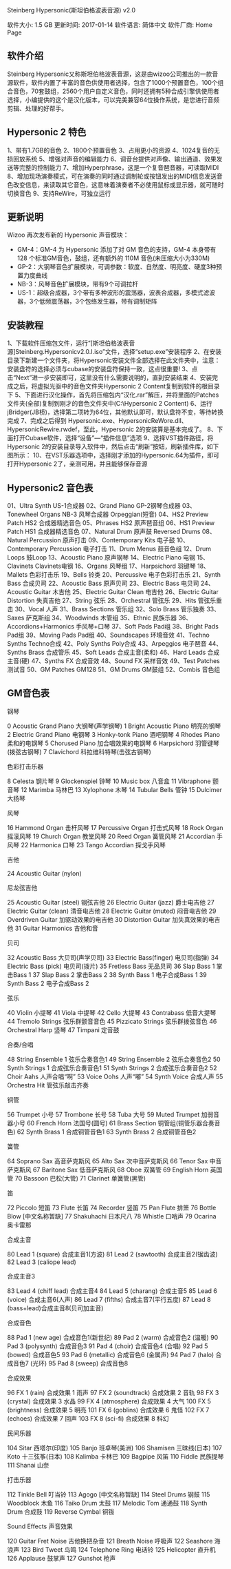Steinberg Hypersonic(斯坦伯格波表音源) v2.0

软件大小: 1.5 GB
更新时间: 2017-01-14
软件语言: 简体中文
软件厂商: Home Page

## 软件介绍

Steinberg Hypersonic又称斯坦伯格波表音源，这是由wizoo公司推出的一款音源软件，软件内置了丰富的音色供使用者选择，包含了1000个预置音色，100个组合音色，70套鼓组，2560个用户自定义音色，同时还拥有5种合成引擎供使用者选择，小编提供的这个是汉化版本，可以完美兼容64位操作系统，是您进行音频剪辑、处理的好帮手。

## Hypersonic 2 特色
1、带有1.7GB的音色
2、1800个预置音色
3、占用更小的资源
4、1024复音的无损回放系统
5、增强对声音的编辑能力
6、调音台提供对声像、输出通道、效果发送等完整的控制能力
7、增加Hyperphrase，这是一个复音琶音器，可读取MIDI
8、增加现场演奏模式，可在演奏的同时通过调制轮或按钮发出的MIDI信息发送音色改变信息，来读取其它音色，这意味着演奏者不必使用鼠标或显示器，就可随时切换音色
9、支持ReWire，可独立运行

## 更新说明
Wizoo 再次发布新的 Hypersonic 声音模块：

- GM-4：GM-4 为 Hypersonic 添加了对 GM 音色的支持，GM-4 本身带有 128 个标准GM音色，鼓组，还有额外的 110M 音色(未压缩大小为330M)
- GP-2：大钢琴音色扩展模块，可调参数：软度、自然度、明亮度、硬度3种预置力度曲线
- NB-3：风琴音色扩展模块，带有9个可调拉杆
- US-1：超级合成器，3个带有多种波形的震荡器，波表合成器，多模式滤波器，3个低频震荡器，3个包络发生器，带有调制矩阵

## 安装教程
1、下载软件压缩包文件，运行“[斯坦伯格波表音源]Steinberg.Hypersonicv2.0.I.iso”文件，选择“setup.exe”安装程序
2、在安装目录下新建一个文件夹，将Hypersonic安装文件全部选择在此文件夹中，注意：安装盘符的选择必须与cubase的安装盘符保持一致，这点很重要!
3、点击“Next”进一步安装即可，这里没有什么需要说明的，直到安装结束
4、安装完成之后，将虚拟光驱中的音色文件夹Hypersonic 2 Content复制到软件的根目录下
5、下面进行汉化操作，首先将压缩包内“汉化.rar”解压，并将里面的Patches文件夹(全部)复制到刚才的音色文件夹中(C:\Hypersonic 2 Content)
6、运行jBridger(JB桥)，选择第二项转为64位，其他默认即可，默认盘符不变，等待转换完成
7、完成之后得到 Hypersonic.exe、HypersonicReWore.dll、HypersonicRewire.rwdef，至此，Hypersonic 2的安装算是基本完成了。
8、下面打开Cubase软件，选择“设备”—“插件信息”选项
9、选择VST插件路径，将Hypersonic 2的安装目录导入软件中，然后点击“刷新”按钮，刷新插件库，如下图所示：
10、在VST乐器选项中，选择刚才添加的Hypersonic.64为插件，即可打开Hypersonic 2了，亲测可用，并且能够保存音源

## Hypersonic2 音色表

01、Ultra Synth US-1合成器
02、Grand Piano GP-2钢琴合成器
03、Tonewheel Organs NB-3 风琴合成器 Orpeggian(短音)
04、HS2 Preview Patch HS2 合成器精选音色
05、Phrases HS2 原声琶音组
06、HS1 Preview Patch HS1 合成器精选音色
07、Natural Drum 原声鼓 Reversed Drums
08、Natural Percussion 原声打击
09、Contemporary Kits 电子鼓
10、Contemporary Percussion 电子打击
11、Drum Menus 鼓音色组
12、Drum Loops 鼓Loop
13、Acoustic Piano 原声钢琴
14、Electric Piano 电钢
15、Clavinets Clavinets电钢
16、Organs 风琴组
17、Harpsichord 羽键琴
18、Mallets 色彩打击乐
19、Bells 铃类
20、Percussive 电子色彩打击乐
21、Synth Bass 合成贝司
22、Acoustic Bass 原声贝司
23、Electric Bass 电贝司
24、Acoustic Guitar 木吉他
25、Electric Guitar Clean 电吉他
26、Electric Guitar Distortion 失真吉他
27、String 弦乐
28、Orchestral 管弦乐
29、Hits 管弦乐重击
30、Vocal 人声
31、Brass Sections 管乐组
32、Solo Brass 管乐独奏
33、Saxes 萨克斯组
34、Woodwinds 木管组
35、Ethnic 民族乐器
36、Accordions+Harmonics 手风琴+口琴
37、Soft Pads Pad组
38、Bright Pads Pad组
39、Moving Pads Pad组
40、Soundscapes 环境音效
41、Techno Synths Techno合成
42、Poly Synths Poly合成
43、Arpeggios 电子琶音
44、Synths Brass 合成管乐
45、Soft Leads 合成主音(柔和)
46、Hard Leads 合成主音(硬)
47、Synths FX 合成音效
48、Sound FX 采样音效
49、Test Patches 测试音
50、GM Patches GM128
51、GM Drums GM鼓组
52、Combis 音色组

## GM音色表

钢琴

0 Acoustic Grand Piano 大钢琴(声学钢琴)
1 Bright Acoustic Piano 明亮的钢琴
2 Electric Grand Piano 电钢琴
3 Honky-tonk Piano 酒吧钢琴
4 Rhodes Piano 柔和的电钢琴
5 Chorused Piano 加合唱效果的电钢琴
6 Harpsichord 羽管键琴(拨弦古钢琴)
7 Clavichord 科拉维科特琴(击弦古钢琴)

色彩打击乐器

8 Celesta 钢片琴
9 Glockenspiel 钟琴
10 Music box 八音盒
11 Vibraphone 颤音琴
12 Marimba 马林巴
13 Xylophone 木琴
14 Tubular Bells 管钟
15 Dulcimer 大扬琴

风琴

16 Hammond Organ 击杆风琴
17 Percussive Organ 打击式风琴
18 Rock Organ 摇滚风琴
19 Church Organ 教堂风琴
20 Reed Organ 簧管风琴
21 Accordian 手风琴
22 Harmonica 口琴
23 Tango Accordian 探戈手风琴

吉他

24 Acoustic Guitar (nylon)

尼龙弦吉他

25 Acoustic Guitar (steel) 钢弦吉他
26 Electric Guitar (jazz) 爵士电吉他
27 Electric Guitar (clean) 清音电吉他
28 Electric Guitar (muted) 闷音电吉他
29 Overdriven Guitar 加驱动效果的电吉他
30 Distortion Guitar 加失真效果的电吉他
31 Guitar Harmonics 吉他和音

贝司

32 Acoustic Bass 大贝司(声学贝司)
33 Electric Bass(finger) 电贝司(指弹)
34 Electric Bass (pick) 电贝司(拨片)
35 Fretless Bass 无品贝司
36 Slap Bass 1 掌击Bass 1
37 Slap Bass 2 掌击Bass 2
38 Synth Bass 1 电子合成Bass 1
39 Synth Bass 2 电子合成Bass 2

弦乐

40 Violin 小提琴
41 Viola 中提琴
42 Cello 大提琴
43 Contrabass 低音大提琴
44 Tremolo Strings 弦乐群颤音音色
45 Pizzicato Strings 弦乐群拨弦音色
46 Orchestral Harp 竖琴
47 Timpani 定音鼓

合奏/合唱

48 String Ensemble 1 弦乐合奏音色1
49 String Ensemble 2 弦乐合奏音色2
50 Synth Strings 1 合成弦乐合奏音色1
51 Synth Strings 2 合成弦乐合奏音色2
52 Choir Aahs 人声合唱“啊”
53 Voice Oohs 人声“嘟”
54 Synth Voice 合成人声
55 Orchestra Hit 管弦乐敲击齐奏

铜管

56 Trumpet 小号
57 Trombone 长号
58 Tuba 大号
59 Muted Trumpet 加弱音器小号
60 French Horn 法国号(圆号)
61 Brass Section 铜管组(铜管乐器合奏音色)
62 Synth Brass 1 合成铜管音色1
63 Synth Brass 2 合成铜管音色2

簧管

64 Soprano Sax 高音萨克斯风
65 Alto Sax 次中音萨克斯风
66 Tenor Sax 中音萨克斯风
67 Baritone Sax 低音萨克斯风
68 Oboe 双簧管
69 English Horn 英国管
70 Bassoon 巴松(大管)
71 Clarinet 单簧管(黑管)

笛

72 Piccolo 短笛
73 Flute 长笛
74 Recorder 竖笛
75 Pan Flute 排箫
76 Bottle Blow [中文名称暂缺]
77 Shakuhachi 日本尺八
78 Whistle 口哨声
79 Ocarina 奥卡雷那

合成主音

80 Lead 1 (square) 合成主音1(方波)
81 Lead 2 (sawtooth) 合成主音2(锯齿波)
82 Lead 3 (caliope lead)

合成主音3

83 Lead 4 (chiff lead) 合成主音4
84 Lead 5 (charang) 合成主音5
85 Lead 6 (voice) 合成主音6(人声)
86 Lead 7 (fifths) 合成主音7(平行五度)
87 Lead 8 (bass+lead)合成主音8(贝司加主音)

合成音色

88 Pad 1 (new age) 合成音色1(新世纪)
89 Pad 2 (warm) 合成音色2 (温暖)
90 Pad 3 (polysynth) 合成音色3
91 Pad 4 (choir) 合成音色4 (合唱)
92 Pad 5 (bowed) 合成音色5
93 Pad 6 (metallic) 合成音色6 (金属声)
94 Pad 7 (halo) 合成音色7 (光环)
95 Pad 8 (sweep) 合成音色8

合成效果

96 FX 1 (rain) 合成效果 1 雨声
97 FX 2 (soundtrack) 合成效果 2 音轨
98 FX 3 (crystal) 合成效果 3 水晶
99 FX 4 (atmosphere) 合成效果 4 大气
100 FX 5 (brightness) 合成效果 5 明亮
101 FX 6 (goblins) 合成效果 6 鬼怪
102 FX 7 (echoes) 合成效果 7 回声
103 FX 8 (sci-fi) 合成效果 8 科幻

民间乐器

104 Sitar 西塔尔(印度)
105 Banjo 班卓琴(美洲)
106 Shamisen 三昧线(日本)
107 Koto 十三弦筝(日本)
108 Kalimba 卡林巴
109 Bagpipe 风笛
110 Fiddle 民族提琴
111 Shanai 山奈

打击乐器

112 Tinkle Bell 叮当铃
113 Agogo [中文名称暂缺]
114 Steel Drums 钢鼓
115 Woodblock 木鱼
116 Taiko Drum 太鼓
117 Melodic Tom 通通鼓
118 Synth Drum 合成鼓
119 Reverse Cymbal 铜钹

Sound Effects 声音效果

120 Guitar Fret Noise 吉他换把杂音
121 Breath Noise 呼吸声
122 Seashore 海浪声
123 Bird Tweet 鸟鸣
124 Telephone Ring 电话铃
125 Helicopter 直升机
126 Applause 鼓掌声
127 Gunshot 枪声